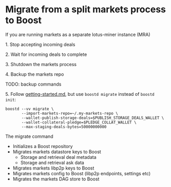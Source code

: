# Migrate from a split markets process to Boost

If you are running markets as a separate lotus-miner instance (MRA)

1\. Stop accepting incoming deals

2\. Wait for incoming deals to complete

3\. Shutdown the markets process

4\. Backup the markets repo

TODO: backup commands

5\. Follow [getting-started.md](getting-started.md "mention"), but use `boostd migrate` instead of `boostd init`:

```
boostd --vv migrate \
       --import-markets-repo=~/.my-markets-repo \
       --wallet-publish-storage-deals=$PUBLISH_STORAGE_DEALS_WALLET \
       --wallet-collateral-pledge=$PLEDGE_COLLAT_WALLET \
       --max-staging-deals-bytes=50000000000
```

The migrate command

* Initializes a Boost repository
* Migrates markets datastore keys to Boost
  * Storage and retrieval deal metadata
  * Storage and retrieval ask data
* Migrates markets libp2p keys to Boost
* Migrates markets config to Boost (libp2p endpoints, settings etc)
* Migrates the markets DAG store to Boost
